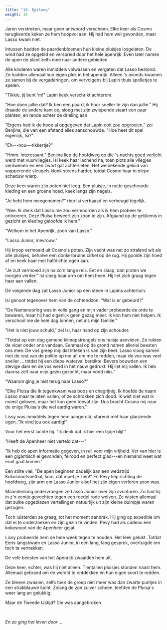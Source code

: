 ```yaml
---
title: "10. Epiloog"
weight: 10
---
```


Jaren verstreken, maar geen antwoord verscheen. Elke keer als Cosmo
terugkeerde keken ze hem hoopvol aan. Hij
had hem wel gevonden, maar Lasso kwam niet.

Intussen hadden de paardenbloemen hun kleine pluisjes losgelaten. De
wind had ze opgetild en verspreid door het hele apenrijk. Even later
namen de apen de plant zelfs mee naar andere gebieden.

Alle kinderen waren inmiddels volwassen en vergaten dat Lasso bestond. Ze hadden allemaal hun eigen plek in het apenrijk. Alleen 's avonds kwamen ze samen bij de vergaderingen, om vervolgens bij Lapin thuis spelletjes te spelen.

"Tikkie, jij bent 'm!" Lapin keek verschrikt achterom.

"Hoe doen jullie dat? Ik ben een paard, ik hoor sneller te zijn dan
jullie." Hij draaide de andere kant op, sloeg met zijn zwiepende staart
een paar planten, en rende achter de drieling aan.

"Ergens had ik de hoop al opgegeven dat Lapin ooit zou opgroeien," zei
Benjina, die van een afstand alles aanschouwde. "Hoe heet dit spel
eigenlijk, Isi?"

"Eh---nou---tikkertje?"

"Hmm. Interessant." Benjina liep de hoofdweg op die 's nachts goed verlicht werd met vuurvliegjes. Isi keek haar lachend na, toen plots alle vliegjes verdwenen en een zwart gat achterlieten. Het welbekende geluid van wapperende vleugels klonk steeds harder, totdat Cosmo haar in diepe schaduw wierp.

Deze keer waren zijn poten niet leeg. Een pluisje, in nette gescheurde
kleding en een groene hoed, keek langs zijn nagels.

"Je hebt hem meegenomen?" riep Isi verbaasd en verheugd tegelijk.

"Nee. Ik denk dat Lasso me zou vermoorden als ik hem probeer te
ontvoeren. Deze Pluisa beweert zijn zoon te zijn. Afgaand op de
gelijkenis in gezicht en kleding geloofde ik hem."

"Welkom in het Apenrijk, zoon van Lasso."

"Lasso Junior, mevrouw."

Hij kroop vermoeid uit Cosmo's poten. Zijn vacht was net zo stralend wit
als alle pluisjes, behalve een donkerbruine cirkel op de
rug. Hij gooide zijn hoed af en keek haar met halfdichte ogen aan.

"Je zult vermoeid zijn na zo'n lange reis. Eet en slaap, dan
praten we morgen verder." Isi sloeg haar arm om hem heen. Hij liet
zich graag tegen haar aan vallen.

De volgende dag zat Lasso Junior op een steen in Lapins achtertuin. 

Isi genoot tegenover hem van de ochtendzon. "Wat is er gebeurd?"

"De Namenoorlog was in volle gang en mijn vader
probeerde de orde te bewaren, maar hij had eigenlijk geen gezag meer. Ik
kon hem niet helpen. Ik verschool me de hele dag binnen, net als mijn
familie."

"Het is niet jouw schuld," zei Isi, haar hand op zijn
schouder.

"Totdat op een dag gemene klimopstrengels ons huisje aanvielen. Ze
rukten de vloer onder ons vandaan. Eenmaal op de grond namen allerlei beesten ons mee. De vos greep mij: dat litteken is van zijn beet. Lasso vloog samen met de rest van de politie op me af, om
me te redden, maar de vos was veel sneller ... totdat hij een diepe waterval bereikte. Bevers bouwden een stevige dam en de vos werd in het nauw gedrukt. Hij liet mij vallen. Ik heb daarna zelf naar mijn gezin gezocht, maar vond niks."

"Waarom ging je niet terug naar Lasso?"

"Elke Pluisa die ik tegenkwam was boos en chagrijnig. Ik hoefde de naam *Lasso* maar te
laten vallen, of ze schrokken zich dood. Ik wist niet wat ik moest
geloven, maar het kon geen toeval zijn. Dus bracht Cosmo mij naar de
enige Pluisa's die wel aardig waren."

Lissy was inmiddels tegen hem aangerold, starend met haar glanzende ogen. "Ik vind jou ook aardig!"

Voor het eerst lachte hij. "Ik denk dat ik hier een tijdje blijf."

"Heeft de Apenheer niet verteld dat---"

"Ik heb de apen informatie gegeven, in ruil voor mijn vrijheid. Ver van hier is een gigantisch ei gevonden, felrood en perfect glad---en niemand weet wat eruit gaat komen."

Een stilte viel. "De apen beginnen dadelijk aan een
wedstrijd Kokosnootvoetbal, kom, dat moet je zien!" En Pevy liep richting de hoofdweg, zijn arm om Lasso Junior alsof het
zijn eigen verloren zoon was.

Maandenlang ondervroegen ze Lasso Junior over zijn avonturen. Zo had hij in z'n eentje gevochten tegen een roedel rode wolven. Ze wisten allemaal dat zulke
opgeblazen vertellingen natuurlijk uit zijn kleine duimpje waren
gezogen. 

Toch luisterden ze graag, tot het moment aanbrak. Hij
ging op expeditie om dat ei te onderzoeken en zijn gezin te vinden. Pevy had als cadeau een kokosnoot van de Apenheer gejat.

Lissy probeerde hem de hele week tegen te houden. Het leek gelukt. Totdat Eeris langskwam en Lasso Junior, in een lang, lang gesprek, overtuigde om toch te vertrekken.

De vele beesten van het Apenrijk zwaaiden hem uit.

Deze keer, echter, was hij niet alleen. Tientallen pluisjes stonden
naast hem. Allemaal gebrand om de wereld te ontdekken én hun eigen
soort te redden.

Ze bleven zwaaien, zelfs toen de groep niet meer was dan zwarte
puntjes in een strakblauwe lucht. Zolang de zon zuiver scheen, leefden
de Pluisa's weer lang en gelukkig.

Maar de Tweede IJstijd? Die was aangebroken.

&nbsp;

*En zo ging het leven door ...*